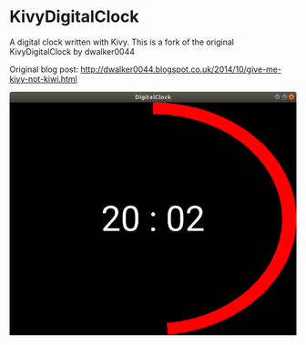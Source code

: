 KivyDigitalClock
================

A digital clock written with Kivy.
This is a fork of the original KivyDigitalClock by dwalker0044


Original blog post: http://dwalker0044.blogspot.co.uk/2014/10/give-me-kivy-not-kiwi.html

![Screenshot](screenshot.png)
